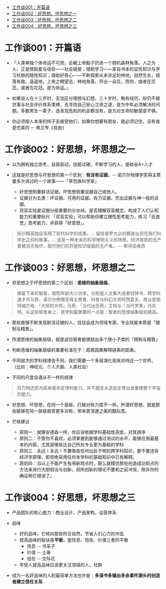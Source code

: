* [工作谈001：开篇语](https://mp.weixin.qq.com/s?__biz=MzA3MzM0MjUyMQ==&mid=2652149156&idx=1&sn=623a6355af5772ee9e707ff0553f7926&scene=19#wechat_redirect)
* [工作谈002：好思想，坏思想之一](https://mp.weixin.qq.com/s?__biz=MzA3MzM0MjUyMQ==&mid=2652149159&idx=1&sn=9143ecc3e61a6690dbe47948280fbed6&scene=19#wechat_redirect)
* [工作谈003：好思想，坏思想之二](https://mp.weixin.qq.com/s?__biz=MzA3MzM0MjUyMQ==&mid=2652149163&idx=1&sn=27dfac5d7b139a3e0e988691d95b86e3&scene=19#wechat_redirect)
* [工作谈004：好思想，坏思想之三](https://mp.weixin.qq.com/s?__biz=MzA3MzM0MjUyMQ==&mid=2652149173&idx=1&sn=aa5c631324666e8bf10814f4dabe8a39&scene=19#wechat_redirect)

# 工作谈001：开篇语
* 「人类单独个体命运不可控，会被上帝骰子扔进一个随机森林角落。人之为人，正是借助爱与信任——社会链接；借助学习——来自书本的显性知识与学习社群的隐性知识；借助好奇心——不断探索从未涉足的林地，自然生长，错落有致。遥遥地，上帝之眼望去，林地角落，开出一朵花，而你，或者在花蕊，或者在花冠。是为命运。」

* 如果说人在十三岁时，无法区分理想与幻想。三十岁时，略有经历，却仍不被世事与社会评价体系束缚，去寻找自己安心立命之道，是为中年必须解决的问题。多数男生一辈子，连发现危机的机会都没有，是为对生命的敏感度不够。

* 你必须按人本来的样子去接受他们，如果你想要有朋友，就必须记住，没有谁是完美的 -- 弗兰岑《自由》


# 工作谈002：好思想，坏思想之一
* 以为拥有独立思考，自我驱动，技能过硬，不断学习的人，是硅谷A+人才

* 这就是好思想与坏思想的第一个区别：**有没有证据**。-- 诺贝尔物理学奖得主费曼多次讲过的一个故事——「草包族科学家」
  * 好思想侧重鲜活证据，坏思想侧重说服自己或他人。
  * 证据分为五类：坏证据、可用的证据、有力证据、杰出证据与神一般的证据。
  * 双盲实验是证据分级重要的分水岭。是否理解双盲概念，构成了人们认知能力的重要标尺.「双盲实验」可以帮助你建立理性思考能力，练习「反直觉」思考能力，并获得「好思想」。
  
> 知识精英独自享用了现代科学的成果。… 留给普罗大众的都是出现在我们科学史之前的故事。… 这是一种未来的科学唯物主义的场景。经济层面的无产者被消灭殆尽，取代他们的将是知识层面的无产者。 -- 斯坦诺维奇

# 工作谈003：好思想，坏思想之二

* 好思想之于坏思想的第二个区别：**思维的抽象层级**。
> 保留下来的智者，按照年龄大小次序，分别是人文集大成者钱钟书、跨学科通才司马贺、诺贝尔物理奖得主费曼、科普与科幻大师阿西莫夫、商业思想领袖芒格、「大师的大师」马奇、「当代达芬奇」艾柯与「当代罗素」丹尼特。从这些智者身上，我学到最重要的一点是：智者的思维抽象级别极高。
* 那些能够不断发现鲜活证据的人，往往会成为领域专家。专业技能本质是「限制与精致」。
* 所谓思维的抽象层级，就是这位智者能够跳出多个狭小子类的「限制与精致」

* 判断思维的抽象层级的重要标准在于：距离因果解释链条的距离。
* 不同层次的学科规律会不同，我们需要一个多层演化观来对待这一个世界。（比如：神经元、个人大脑、人类社会）
* 不同的尺度会遵从不一样的规律
> 将万物还原为简单基本定律的能力，并不蕴含从这些定律出发重建整个宇宙的能力。
* 好思想、坏思想，在同一个层级，打破对称力度不一样。所谓好思想，就是那些能够在同一层级凿穿更多对称，带来更深邃之美的酷玩意。

* 芒格建议
  * 原则一：就像安德森一样，你应该依据学科基础性高低，对其排序
  * 原则二：不管你不喜欢，必须掌握到能够通过测试的水平，能够应用最基本的内容，尤其是哪些比自己所处专业更为基础的学科
  * 原则三：永远！永远！不要吸收任何出处不明的跨学科知识，更不要违背经济学原理，即拒绝采用任何本学科的基础知识中已有解释。
  * 原则四：当以上不能产生有用新观点时，那么就模仿那些创造成功观点的方法来进行大胆假设与创新，但所创新的理论不要和之前冲突，除非你的确证明它错误了。

# 工作谈004：好思想，坏思想之三

* 产品团队的核心能力：商业设计，产品架构，运营体系

* 品味
  * 好的品味，它倾向那些符合自然，节省人们心力的作品
  * 提高品味的秘诀是**平衡**，是信息、信任、价值三者的平衡
    * 信息 -- 书呆子
    * 价值 -- 土豪
    * 信任 -- 交际花
  * 年轻人提高品味应该更关注领域的人，社群
* 成为一名好品味的人的最简单方法也许是：**多读书多输出多余事件源头的创造者建立信任关系**
  




